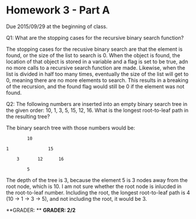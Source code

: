 Homework 3 - Part A
===================
Due 2015/09/29 at the beginning of class.

Q1: What are the stopping cases for the recursive binary search function?

The stopping cases for the recusive binary search are that the element is found, or the size of the list to search is 0. When the object is found, the location of that object is stored in a variable and a flag is set to be true, adn no more calls to a recursive search function are made. Likewise, when the list is divided in half too many times, eventually the size of the list will get to 0, meaning there are no more elements to search. This results in a breaking of the recursion, and the found flag would still be 0 if the element was not found.

Q2: The following numbers are inserted into an empty binary search tree in the given order: 10, 1, 3, 5, 15, 12, 16. What is the longest root-to-leaf path in the resulting tree?

The binary search tree with those numbers would be:

			10
	
	1				15

		3		12		16

			5

The depth of the tree is 3, because the element 5 is 3 nodes away from the root node, which is 10. I am not sure whether the root node is inlucded in the root-to-leaf number. Including the root, the longest root-to-leaf path is 4 (10 -> 1 -> 3 -> 5), and not including the root, it would be 3.



**GRADER: **
**GRADER: 2/2**